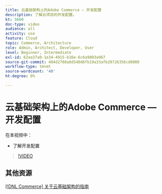 ```yaml
---
title: 云基础架构上的Adobe Commerce — 开发配置
description: 了解云项目的开发配置。
kt: 5660
doc-type: video
audience: all
activity: use
feature: Cloud
topic: Commerce, Architecture
role: Admin, Architect, Developer, User
level: Beginner, Intermediate
exl-id: 62aa37a0-1e34-4915-b16e-6c6a9803a967
source-git-commit: 404d2708a6d540d6fb19a33afb20726356cd8000
workflow-type: tm+mt
source-wordcount: '40'
ht-degree: 0%

---
```


# 云基础架构上的Adobe Commerce — 开发配置

在本视频中：

- 了解开发配置

>[!VIDEO](https://video.tv.adobe.com/v/35696?quality=12&learn=on)

## 其他资源

[[!DNL Commerce] 关于云基础架构的指南](https://experienceleague.adobe.com/docs/commerce-cloud-service/user-guide/overview.html)
